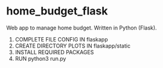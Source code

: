 # home_budget_flask
Web app to manage home budget. Written in Python (Flask).
<ol>
  <li>COMPLETE FILE CONFIG IN flaskapp</li>
  <li>CREATE DIRECTORY PLOTS IN flaskapp/static</li>
  <li>INSTALL REQUIRED PACKAGES</li>
  <li>RUN python3 run.py</li>
</ol>

